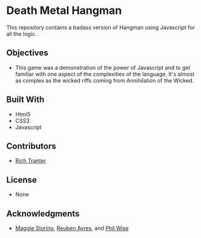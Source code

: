 # Death Metal Hangman

This repository contains a badass version of Hangman using Javascript for all the logic. 

## Objectives

* This game was a demonstration of the power of Javascript and to get familiar with one aspect of the complexities of the language. It's almost as complex as the wicked riffs coming from Annihilation of the Wicked. 

## Built With

* Html5
* CSS3
* Javascript

## Contributors

* [Rich Tranter](https://github.com/Richt2566/)

## License

* None

## Acknowledgments

* [Maggie Storino](https://www.linkedin.com/in/maggiestorino/), [Reuben Ayres](https://www.linkedin.com/in/reuben-ayres/), and [Phil Wise](https://www.linkedin.com/in/philipwise/)
